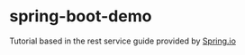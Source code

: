 # spring-boot-demo

Tutorial based in the rest service guide provided by [Spring.io](https://spring.io/guides/gs/rest-service/)